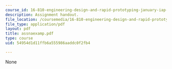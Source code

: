 ```yaml
---
course_id: 16-810-engineering-design-and-rapid-prototyping-january-iap-2007
description: Assignment handout.
file_location: /coursemedia/16-810-engineering-design-and-rapid-prototyping-january-iap-2007/54954d1d11ffb6a555986aaddc0f2fb4_assnaexamp.pdf
file_type: application/pdf
layout: pdf
title: assnaexamp.pdf
type: course
uid: 54954d1d11ffb6a555986aaddc0f2fb4

---
```

None